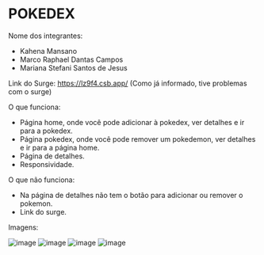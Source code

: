 # POKEDEX

Nome dos integrantes: 
- Kahena Mansano
- Marco Raphael Dantas Campos
- Mariana Stefani Santos de Jesus

Link do Surge: https://lz9f4.csb.app/
(Como já informado, tive problemas com o surge)

O que funciona:
- Página home, onde você pode adicionar à pokedex, ver detalhes e ir para a pokedex.
- Página pokedex, onde você pode remover um pokedemon, ver detalhes e ir para a página home.
- Página de detalhes.
- Responsividade.

O que não funciona: 
- Na página de detalhes não tem o botão para adicionar ou remover o pokemon.
- Link do surge.

Imagens:

![image](https://user-images.githubusercontent.com/80788293/148698389-b8a595a1-a50a-489f-9994-c1e4b9a3c140.png)
![image](https://user-images.githubusercontent.com/80788293/148698397-c9dbce39-ebb2-481c-98e3-1a50e05dcf50.png)
![image](https://user-images.githubusercontent.com/80788293/148698421-505ecb4e-ad79-400c-a455-787b1ea4a1c1.png)
![image](https://user-images.githubusercontent.com/80788293/148698432-ce89e465-fc40-4414-8ebf-6cc1bc723928.png)




